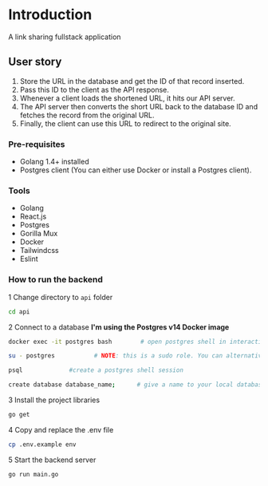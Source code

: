 # Introduction

A link sharing fullstack application

## User story

1. Store the URL in the database and get the ID of that record inserted.
2. Pass this ID to the client as the API response.
3. Whenever a client loads the shortened URL, it hits our API server.
4. The API server then converts the short URL back to the database ID and fetches the record from the original URL.
5. Finally, the client can use this URL to redirect to the original site.

### Pre-requisites

- Golang 1.4+ installed
- Postgres client (You can either use Docker or install a Postgres client).

### Tools

- Golang
- React.js
- Postgres
- Gorilla Mux
- Docker
- Tailwindcss
- Eslint

### How to run the backend

1 Change directory to `api` folder

```sh
cd api
```

2 Connect to a database
**I'm using the Postgres v14 Docker image**

```sh
docker exec -it postgres bash        # open postgres shell in interactive and detached mode

su - postgres           # NOTE: this is a sudo role. You can alternatively create a role

psql             #create a postgres shell session

create database database_name;      # give a name to your local database

```

3 Install the project libraries

```sh
go get
```

4 Copy and replace the .env file

```sh
cp .env.example env
```

5 Start the backend server

```sh
go run main.go
```
